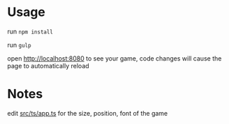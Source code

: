 # Usage

run `npm install`

run `gulp`

open [http://localhost:8080](http://localhost:8080) to see your game, code changes will cause the page to automatically reload

# Notes

edit [src/ts/app.ts](src/ts/app.ts) for the size, position, font of the game
